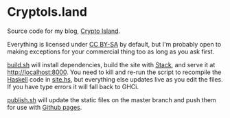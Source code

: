 CryptoIs.land
=============

Source code for my blog, [Crypto Island][cryptoisland].

Everything is licensed under [CC BY-SA][ccsa4] by default, but I'm probably
open to making exceptions for your commercial thing too as long as you ask
first.

[build.sh][build] will install dependencies, build the site with [Stack][stack],
and serve it at <http://localhost:8000>.
You need to kill and re-run the script to recompile the [Haskell][haskell]
code in [site.hs][sitehs], but everything else updates live as you edit the files.
If you have type errors it will fall back to GHCi.

[publish.sh][publish] will update the static files on the master branch and
push them for use with [Github pages](https://pages.github.com/).

[cryptoisland]: https://cryptois.land
[build]: https://github.com/jefdaj/jefdaj.github.io/blob/develop/build.sh
[publish]: https://github.com/jefdaj/jefdaj.github.io/blob/develop/publish.sh
[stack]: https://docs.haskellstack.org/en/stable/README
[haskell]: https://www.haskell.org
[sitehs]: https://github.com/jefdaj/jefdaj.github.io/blob/develop/src/site.hs
[ccsa4]: https://creativecommons.org/licenses/by-sa/4.0/
